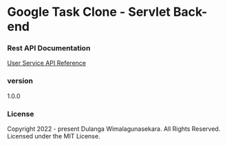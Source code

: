 # Google Task Clone - Servlet Back-end

### Rest API Documentation
[User Service API Reference](https://documenter.getpostman.com/view/20424980/UyxnEkBk)
### version 
1.0.0

### License
Copyright 2022 - present Dulanga Wimalagunasekara. All Rights Reserved.
Licensed under the MIT License.